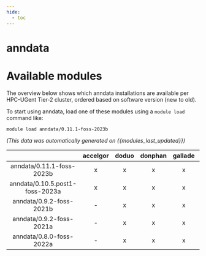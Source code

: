 ```yaml
---
hide:
  - toc
---
```


anndata
=======

# Available modules


The overview below shows which anndata installations are available per HPC-UGent Tier-2 cluster, ordered based on software version (new to old).

To start using anndata, load one of these modules using a `module load` command like:

```shell
module load anndata/0.11.1-foss-2023b
```

*(This data was automatically generated on {{modules_last_updated}})*  

| |accelgor|doduo|donphan|gallade|joltik|shinx|
| :---: | :---: | :---: | :---: | :---: | :---: | :---: |
|anndata/0.11.1-foss-2023b|x|x|x|x|x|x|
|anndata/0.10.5.post1-foss-2023a|x|x|x|x|x|x|
|anndata/0.9.2-foss-2021b|-|x|x|x|-|-|
|anndata/0.9.2-foss-2021a|-|x|x|x|-|-|
|anndata/0.8.0-foss-2022a|-|x|x|x|-|-|
